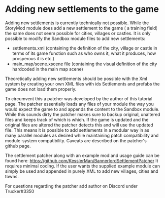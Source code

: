 # Adding new settlements to the game
Adding new settlements is currently technically not possible. While the StoryMod module does add a new settlement to the game ( a training field) the same does not seem possible for cities, villages or castles.
It is only possible to modify the Sandbox module files to add new settlements:
* settlements.xml (containing the definition of the city, village or castle in terms of its game function such as who owns it, what it produces, how prosperous it is etc.) 
* main_map/scene.xscene file (containing the visual definition of the city hardcoded in the main map scene)

Theoretically adding new settlements should be possible with the Xml system by creating your own XML files with ids Settlements and prefabs the game does not load them properly.

To circumvent this a patcher was developed by the author of this tutorial page. The patcher essentially loads any files of your module the way you would expect the game to and appends the content to the Sandbox module.
While this sounds dirty the patcher makes sure to backup original, unaltered files and keeps track of which is which. If the game is updated and the original files are altered the patcher detects this and will use the updated file.
This means it is possible to add settlements in a modular way in as many parallel modules as desired while maintaining patch compatibility and module-system compatibility.
Caveats are described on the patcher's github page.

The settlement patcher along with an example mod and usage guide can be found here:
https://github.com/KesslerMan/BannerlordSettlementPatcher
It requires minimal coding. If the user wants the supplied example module can simply be used and appended in purely XML to add new villages, cities and towns.

For questions regarding the patcher add author on Discord under Trucker#3350
